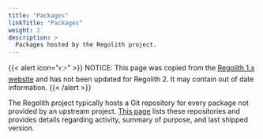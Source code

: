 ```yaml
---
title: "Packages"
linkTitle: "Packages"
weight: 2
description: >
  Packages hosted by the Regolith project.
---
```


{{< alert icon="👉" >}}
NOTICE: This page was copied from the [Regolith 1.x website](https://regolith-linux.org) and has not been updated for Regolith 2.  It may contain out of date information.
{{< /alert >}}

The Regolith project typically hosts a Git repository for every package not provided by an upstream project.  [This page](https://github.com/regolith-linux?q=&type=public&language=&sort=name) lists these repositories and provides details regarding activity, summary of purpose, and last shipped version.

